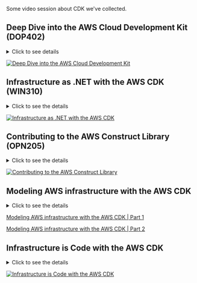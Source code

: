 Some video session about CDK we've collected.

## Deep Dive into the AWS Cloud Development Kit (DOP402)
<details>
<summary>Click to see details</summary>
In this session, you develop an AWS CDK application and learn how to quickly assemble AWS infrastructure. We explore the
AWS Construct Library and show you how easy it is to configure your cloud resources, manage permissions, connect event
sources, and build and publish your own constructs.

**Presenters**: Jason Fulghum & Elad Ben-Israel
</details>

[![Deep Dive into the AWS Cloud Development Kit](http://img.youtube.com/vi/9As_ZIjUGmY/0.jpg)](http://www.youtube.com/watch?v=9As_ZIjUGmY)

## Infrastructure as .NET with the AWS CDK (WIN310)

<details>
<summary>Click to see the details</summary>
In this session, we quickly cover the basic concepts of AWS CDK, then we live code an application with it in .NET. See
how easy it is to configure your cloud resources, manage permissions, connect event sources for our serverless app, and
even build and publish your own constructs.

**Presenters**: Nicki Stone & Steve Roberts
</details>

[![Infrastructure as .NET with the AWS CDK](http://img.youtube.com/vi/cxaFQMWMs7g/0.jpg)](http://www.youtube.com/watch?v=cxaFQMWMs7g)

## Contributing to the AWS Construct Library (OPN205)

<details>
<summary>Click to see the details</summary>
In this session, we discuss the design patterns and considerations in the AWS Construct Library, all in the context of a
new contribution to the project that we’ll live code in TypeScript on stage.

**Presenters**: Lee Peckham & Rico Huijbers
</details>

[![Contributing to the AWS Construct Library](http://img.youtube.com/vi/eqKxp5MzuVA/0.jpg)](http://www.youtube.com/watch?v=eqKxp5MzuVA)

## Modeling AWS infrastructure with the AWS CDK

<details>
<summary>Click to see the details</summary>

This is a two-part live coding session on building your AWS infrastructure using the AWS CDK. The AWS Cloud Development Kit (AWS CDK), is an open source software development framework that makes it easy for developers to model and provision cloud native applications using familiar tools and programming languages. AWS CDK accelerates your application development velocity by giving you the familiarity and expressive power of object oriented programming languages and the simplicity of higher-level abstractions for AWS services that encapsulate AWS best practices, removing the need to worry about detailed configuration.

**Presenters**: Nicki Stone & Elad Ben-Israel
</details>

[Modeling AWS infrastructure with the AWS CDK | Part 1](https://www.twitch.tv/videos/485854357)

[Modeling AWS infrastructure with the AWS CDK | Part 2](https://www.twitch.tv/videos/486434198)

## Infrastructure is Code with the AWS CDK

<details>
<summary>Click to see the details</summary>
Customers using DevOps practices like to take advantage of the benefits provided by managing
Infrastructure as Code through configuration files. Configuration files used to manage
infrastructure are traditionally implemented as YAML or JSON text files, and are missing most
of the advantages of modern programming languages. Wouldn't it be better to use the expressive
power of your favorite programming language to define your cloud infrastructure? The AWS Cloud
Development Kit (AWS CDK) is a multi-language, open-source framework from AWS that enables
developers to harness the full power of modern programming languages to define reusable cloud
components and provision applications built from those components using AWS CloudFormation.
In this tech talk, we'll quickly cover the basic concepts of the CDK, then we'll spend the
majority of our time live coding an application with the CDK. We'll show you how to use the CDK
to quickly assemble your AWS infrastructure using the new Python CDK. We'll also explore the AWS
Construct Library and show you how easy it makes it to configure your cloud resources, manage
permissions, connect event sources and even build and publish your own constructs.

Learning Objectives:
 - Learn about AWS CDK TypeScript and Python and core concepts of the CDK framework
 - Learn how to build reusable components
 - Learn how to engage with the open source community and start contributing to CDK code

**Presenters**: Jason Fulghum & Elad Ben-Israel
</details>

[![Infrastructure is Code with the AWS CDK](http://img.youtube.com/vi/ZWCvNFUN-sU/0.jpg)](https://www.youtube.com/watch?v=ZWCvNFUN-sU)
